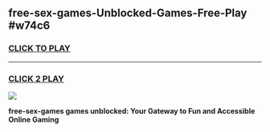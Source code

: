
## free-sex-games-Unblocked-Games-Free-Play #w74c6
<h3>
<a href="https://us.freeplayer.one?title=free-sex-games&ref=9M">CLICK TO PLAY</a></h3>
<hr>

<h3>
<a href="https://us.freeplayer.one?title=free-sex-games&ref=9M">CLICK 2 PLAY</a>
  
</h3>

<a href="https://us.freeplayer.one?title=free-sex-games&ref=9M"><img src="https://clearcache.store/games.png"></a>


**free-sex-games games unblocked: Your Gateway to Fun and Accessible Online Gaming**
